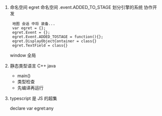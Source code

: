 1. 命名空间
    egret 命名空间
        .event.ADDED_TO_STAGE 划分引擎的系统 协作开发

        地图 会话 中将 装备...
        var egret = {};
        egret.Event = {};
        egret.Event.ADDED_TOSTAGE = function(){};
        egret.DisplayObjectContainer = class{} 
        egret.TextField = class{}
    window 全局

2. 静态类型语言 C++ java
    - main()
    - 类型检查
    - 先编译再运行

3. typescript 是 JS 的超集
    
    declare var egret:any